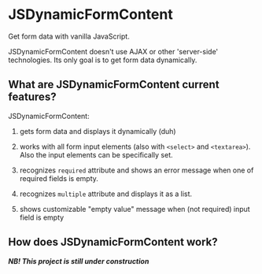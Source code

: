 # JSDynamicFormContent
Get form data with vanilla JavaScript.

JSDynamicFormContent doesn't use AJAX or other 'server-side' technologies. Its only goal is to get form data dynamically.

## What are JSDynamicFormContent current features?
JSDynamicFormContent:
1. gets form data and displays it dynamically (duh)

2. works with all form input elements (also with `<select>` and `<textarea>`). Also the input elements can be specifically set.

3. recognizes `required` attribute and shows an error message when one of required fields is empty.

4. recognizes `multiple` attribute and displays it as a list.

5. shows customizable "empty value" message when (not required) input field is empty

## How does JSDynamicFormContent work?

***NB! This project is still under construction***
